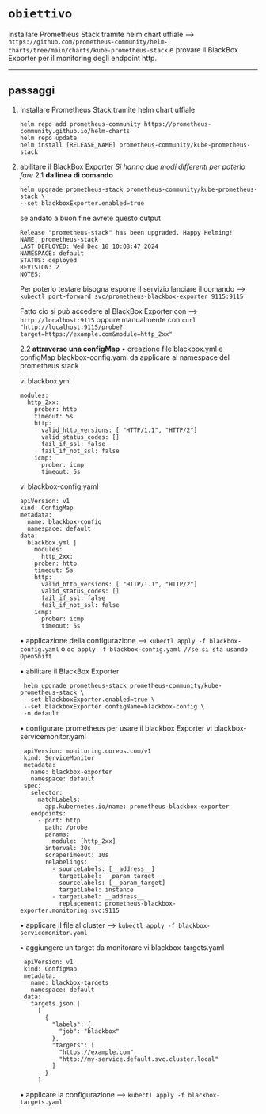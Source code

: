 # `obiettivo`
Installare Prometheus Stack tramite helm chart uffiale --> `https://github.com/prometheus-community/helm-charts/tree/main/charts/kube-prometheus-stack`
e provare il BlackBox Exporter per il monitoring degli endpoint http.

---
## passaggi 
1. Installare Prometheus Stack tramite helm chart uffiale

       helm repo add prometheus-community https://prometheus-community.github.io/helm-charts
       helm repo update
       helm install [RELEASE_NAME] prometheus-community/kube-prometheus-stack
2. abilitare il BlackBox Exporter
   *Si hanno due modi differenti per poterlo fare*
   2.1 **da linea di comando**

       helm upgrade prometheus-stack prometheus-community/kube-prometheus-stack \
       --set blackboxExporter.enabled=true
   se andato a buon fine avrete questo output

       Release "prometheus-stack" has been upgraded. Happy Helming!
       NAME: prometheus-stack
       LAST DEPLOYED: Wed Dec 18 10:08:47 2024
       NAMESPACE: default
       STATUS: deployed
       REVISION: 2
       NOTES:
   Per poterlo testare bisogna esporre il servizio lanciare il comando --> `kubectl port-forward svc/prometheus-blackbox-exporter 9115:9115`

   Fatto cio si può accedere al BlackBox Exporter con --> `http://localhost:9115` oppure manualmente con `curl "http://localhost:9115/probe?target=https://example.com&module=http_2xx"`
   
   2.2 **attraverso una configMap**
   • creazione file blackbox.yml e configMap blackbox-config.yaml da applicare al namespace del prometheus stack

      vi blackbox.yml

       modules:
         http_2xx:
           prober: http
           timeout: 5s
           http:
             valid_http_versions: [ "HTTP/1.1", "HTTP/2"]
             valid_status_codes: []
             fail_if_ssl: false
             fail_if_not_ssl: false
           icmp:
             prober: icmp
             timeout: 5s
      vi blackbox-config.yaml

       apiVersion: v1
       kind: ConfigMap
       metadata:
         name: blackbox-config
         namespace: default
       data:
         blackbox.yml |
           modules:
             http_2xx:
           prober: http
           timeout: 5s
           http:
             valid_http_versions: [ "HTTP/1.1", "HTTP/2"]
             valid_status_codes: []
             fail_if_ssl: false
             fail_if_not_ssl: false
           icmp:
             prober: icmp
             timeout: 5s
      • applicazione della configurazione --> `kubectl apply -f blackbox-config.yaml` o `oc apply -f blackbox-config.yaml //se si sta usando OpenShift`

      • abilitare il BlackBox Exporter

        helm upgrade prometheus-stack prometheus-community/kube-prometheus-stack \
        --set blackboxExporter.enabled=true \
        --set blackboxExporter.configName=blackbox-config \
        -n default

      • configurare prometheus per usare il blackbox Exporter
        vi blackbox-servicemonitor.yaml

        apiVersion: monitoring.coreos.com/v1
        kind: ServiceMonitor
        metadata:
          name: blackbox-exporter
          namespace: default
        spec:
          selector:
            matchLabels:
              app.kubernetes.io/name: prometheus-blackbox-exporter
          endpoints:
            - port: http
              path: /probe
              params:
                module: [http_2xx]
              interval: 30s
              scrapeTimeout: 10s
              relabelings:
                - sourceLabels: [__address__]
                  targetLabel: __param_target
                - sourcelabels: [__param_target]
                  targetLabel: instance
                - targetLabel: __address__
                  replacement: prometheus-blackbox-exporter.monitoring.svc:9115

     •  applicare il file al cluster --> `kubectl apply -f blackbox-servicemonitor.yaml`

     •  aggiungere un target da monitorare
        vi blackbox-targets.yaml
   
        apiVersion: v1
        kind: ConfigMap
        metadata:
          name: blackbox-targets
          namespace: default
        data:
          targets.json |
            [
              {
                "labels": {
                  "job": "blackbox"
                },
                "targets": [
                  "https://example.com"
                  "http://my-service.default.svc.cluster.local"
                ]
              }
            ]
      • applicare la configurazione --> `kubectl apply -f blackbox-targets.yaml`

           
   
       





